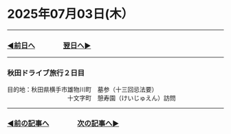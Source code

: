 # 2025年07月03日(木）

---

### [◀️前日へ](https://github.com/yuasys/chatty-journal/blob/main/2025/07/2025-07-02.md)&emsp;&emsp;&emsp;&emsp;[翌日へ▶️](https://github.com/yuasys/chatty-journal/blob/main/2025/07/2025-07-04.md)

---

### 秋田ドライブ旅行２日目

目的地：秋田県横手市雄物川町　墓参（十三回忌法要）  
　　　　　　　　　　十文字町　憩寿園（けいじゅえん）訪問  

---

### [◀️前の記事へ](https://github.com/yuasys/chatty-journal/blob/main/2025/06/2025-06-03.md)&emsp;&emsp;&emsp;&emsp;[次の記事へ▶️](https://github.com/yuasys/chatty-journal/blob/main/2025/0７/2025-07-03.md)
